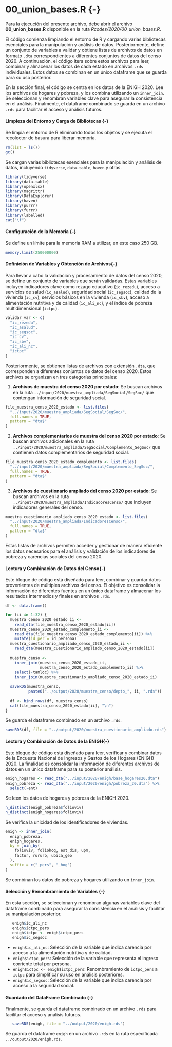 # 00_union_bases.R {-}



Para la ejecución del presente archivo, debe abrir el archivo **00_union_bases.R** disponible en la ruta *Rcodes/2020/00_union_bases.R*.

El código comienza limpiando el entorno de R y cargando varias bibliotecas esenciales para la manipulación y análisis de datos. Posteriormente, define un conjunto de variables a validar y obtiene listas de archivos de datos en formato `.dta` correspondientes a diferentes conjuntos de datos del censo 2020. A continuación, el código itera sobre estos archivos para leer, combinar y almacenar los datos de cada estado en archivos `.rds` individuales. Estos datos se combinan en un único dataframe que se guarda para su uso posterior.

En la sección final, el código se centra en los datos de la ENIGH 2020. Lee los archivos de hogares y pobreza, y los combina utilizando un `inner_join`. Se seleccionan y renombran variables clave para asegurar la consistencia en el análisis. Finalmente, el dataframe combinado se guarda en un archivo `.rds` para facilitar el acceso y análisis futuros.



#### Limpieza del Entorno y Carga de Bibliotecas {-}

Se limpia el entorno de R eliminando todos los objetos y se ejecuta el recolector de basura para liberar memoria.


``` r
rm(list = ls())
gc()
```

Se cargan varias bibliotecas esenciales para la manipulación y análisis de datos, incluyendo `tidyverse`, `data.table`, `haven` y otras.


``` r
library(tidyverse)
library(data.table)
library(openxlsx)
library(magrittr)
library(DataExplorer)
library(haven)
library(purrr)
library(furrr)
library(labelled)
cat("\f")
```


#### Configuración de la Memoria {-}
Se define un límite para la memoria RAM a utilizar, en este caso 250 GB.


``` r
memory.limit(250000000)
```


#### Definición de Variables y Obtención de Archivos{-}

Para llevar a cabo la validación y procesamiento de datos del censo 2020, se define un conjunto de variables que serán validadas. Estas variables incluyen indicadores clave como rezago educativo (`ic_rezedu`), acceso a servicios de salud (`ic_asalud`), seguridad social (`ic_segsoc`), calidad de la vivienda (`ic_cv`), servicios básicos en la vivienda (`ic_sbv`), acceso a alimentación nutritiva y de calidad (`ic_ali_nc`), y el índice de pobreza multidimensional (`ictpc`).


``` r
validar_var <- c(
  "ic_rezedu",
  "ic_asalud",
  "ic_segsoc",
  "ic_cv",
  "ic_sbv",
  "ic_ali_nc",
  "ictpc"
)
```

Posteriormente, se obtienen listas de archivos con extensión `.dta`, que corresponden a diferentes conjuntos de datos del censo 2020. Estos archivos se organizan en tres categorías principales:

1. **Archivos de muestra del censo 2020 por estado**: Se buscan archivos en la ruta `../input/2020/muestra_ampliada/SegSocial/SegSoc/` que contengan información de seguridad social.
  

``` r
file_muestra_censo_2020_estado <- list.files(
  "../input/2020/muestra_ampliada/SegSocial/SegSoc/",
  full.names = TRUE,
  pattern = "dta$"
)
```

2. **Archivos complementarios de muestra del censo 2020 por estado**: Se buscan archivos adicionales en la ruta 
`../input/2020/muestra_ampliada/SegSocial/Complemento_SegSoc/` que contienen datos complementarios de seguridad social.


``` r
file_muestra_censo_2020_estado_complemento <- list.files(
  "../input/2020/muestra_ampliada/SegSocial/Complemento_SegSoc/",
  full.names = TRUE,
  pattern = "dta$"
)
```

3. **Archivos de cuestionario ampliado del censo 2020 por estado**: Se buscan archivos en la ruta `../input/2020/muestra_ampliada/IndicadoresCenso/` que incluyen indicadores generales del censo.


``` r
muestra_cuestionario_ampliado_censo_2020_estado <- list.files(
  "../input/2020/muestra_ampliada/IndicadoresCenso/",
  full.names = TRUE,
  pattern = "dta$"
)
```

Estas listas de archivos permiten acceder y gestionar de manera eficiente los datos necesarios para el análisis y validación de los indicadores de pobreza y carencias sociales del censo 2020.


#### Lectura y Combinación de Datos del Censo{-}

Este bloque de código está diseñado para leer, combinar y guardar datos provenientes de múltiples archivos del censo. El objetivo es consolidar la información de diferentes fuentes en un único dataframe y almacenar los resultados intermedios y finales en archivos `.rds`.



``` r
df <- data.frame()

for (ii in 1:32) {
  muestra_censo_2020_estado_ii <-
    read_dta(file_muestra_censo_2020_estado[ii])
  muestra_censo_2020_estado_complemento_ii <-
    read_dta(file_muestra_censo_2020_estado_complemento[ii]) %>%
    mutate(id_per = id_persona)
  muestra_cuestionario_ampliado_censo_2020_estado_ii <-
    read_dta(muestra_cuestionario_ampliado_censo_2020_estado[ii])
  
  muestra_censo <-
    inner_join(muestra_censo_2020_estado_ii,
               muestra_censo_2020_estado_complemento_ii) %>%
    select(-tamloc) %>%
    inner_join(muestra_cuestionario_ampliado_censo_2020_estado_ii)
  
  saveRDS(muestra_censo,
          paste0("../output/2020/muestra_censo/depto_", ii, ".rds"))
  
  df <- bind_rows(df, muestra_censo)
  cat(file_muestra_censo_2020_estado[ii], "\n")
}
```

Se guarda el dataframe combinado en un archivo `.rds`.


``` r
saveRDS(df, file = "../output/2020/muestra_cuestionario_ampliado.rds")
```


#### Lectura y Combinación de Datos de la ENIGH{-}

Este bloque de código está diseñado para leer, verificar y combinar datos de la Encuesta Nacional de Ingresos y Gastos de los Hogares (ENIGH) 2020. La finalidad es consolidar la información de diferentes archivos de datos en un único dataframe para su posterior análisis.


``` r
enigh_hogares <- read_dta("../input/2020/enigh/base_hogares20.dta")
enigh_pobreza <- read_dta("../input/2020/enigh/pobreza_20.dta") %>% 
  select(-ent)
```
Se leen los datos de hogares y pobreza de la ENIGH 2020.


``` r
n_distinct(enigh_pobreza$folioviv)
n_distinct(enigh_hogares$folioviv)
```
Se verifica la unicidad de los identificadores de viviendas.


``` r
enigh <- inner_join(
  enigh_pobreza,
  enigh_hogares,
  by = join_by(
    folioviv, foliohog, est_dis, upm,
    factor, rururb, ubica_geo
  ), 
  suffix = c("_pers", "_hog")
)
```
Se combinan los datos de pobreza y hogares utilizando un `inner_join`.

#### Selección y Renombramiento de Variables {-}

En esta sección, se seleccionan y renombran algunas variables clave del dataframe combinado para asegurar la consistencia en el análisis y facilitar su manipulación posterior.



``` r
   enigh$ic_ali_nc
   enigh$ictpc_pers
   enigh$ictpc <- enigh$ictpc_pers
   enigh$ic_segsoc
```
   - `enigh$ic_ali_nc`: Selección de la variable que indica carencia por acceso a la alimentación nutritiva y de calidad.
   - `enigh$ictpc_pers`: Selección de la variable que representa el ingreso corriente total por persona.
   - `enigh$ictpc <- enigh$ictpc_pers`: Renombramiento de `ictpc_pers` a `ictpc` para simplificar su uso en análisis posteriores.
   - `enigh$ic_segsoc`: Selección de la variable que indica carencia por acceso a la seguridad social.

#### Guardado del DataFrame Combinado {-}

Finalmente, se guarda el dataframe combinado en un archivo `.rds` para facilitar el acceso y análisis futuros.



``` r
   saveRDS(enigh, file = "../output/2020/enigh.rds")
```
Se guarda el dataframe `enigh` en un archivo `.rds` en la ruta especificada `../output/2020/enigh.rds`.

